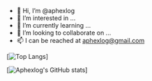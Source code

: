 - 👋 Hi, I’m @aphexlog
- 👀 I’m interested in ...
- 🌱 I’m currently learning ...
- 💞️ I’m looking to collaborate on ...
- 📫 I can be reached at aphexlog@gmail.com

[![Top Langs](https://github-readme-stats.vercel.app/api/top-langs/?username=aphexlog&theme=tokyonight)]

[![Aphexlog's GitHub stats](https://github-readme-stats.vercel.app/api?username=aphexlog&show_icons=true&theme=tokyonight)]


<!---
aphexlog/aphexlog is a ✨ special ✨ repository because its `README.md` (this file) appears on your GitHub profile.
You can click the Preview link to take a look at your changes.
--->
